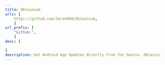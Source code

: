 ```yaml
---
title: Obtainium
urls: [
    https://github.com/ImranR98/Obtainium,
    ]
url_prefix: [
    "Github:", 
    ]
desc: [

]
description: Get Android App Updates Directly From the Source. Obtainium allows you to install and update Apps directly from their releases pages, and receive notifications when new releases are made available. 
---
```


